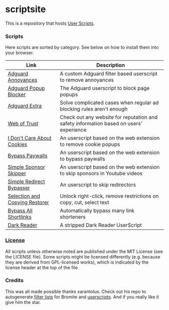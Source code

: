 # scriptsite
This is a repository that hosts [User Scripts](https://github.com/bromite/bromite/wiki/UserScripts).

### Scripts
Here scripts are sorted by category. See below on how to install them into your browser.

| Link | Description  |
| ------ | ------|
| [Adguard Annoyances](https://github.com/bitsper2nd/scriptsite/releases/latest/download/annoyances.user.js) | A custom Adguard filter based userscript to remove annoyances |
| [Adguard Popup Blocker](https://userscripts.adtidy.org/release/popup-blocker/2.5/popupblocker.user.js) | The Adguard userscript to block page popups |
| [Adguard Extra](https://userscripts.adtidy.org/release/adguard-extra/1.0/adguard-extra.user.js) | Solve complicated cases when regular ad blocking rules aren't enough |
| [Web of Trust](https://userscripts.adtidy.org/release/adguard-wot/1.0/wot.user.js) | Check out any website for reputation and safety information based on users' experience |
| [I Don't Care About Cookies](https://github.com/xarantolus/bromite-userscripts/releases/latest/download/idcac.user.js) | An userscript based on the web extension to remove cookie popups |
| [Bypass Paywalls](https://github.com/bpc-clone/bypass-paywalls-clean-filters/raw/main/userscript/bpc.en.user.js) | An userscript based on the web extension to bypass paywalls |
| [Simple Sponsor Skipper](https://codeberg.org/mthsk/userscripts/raw/branch/master/simple-sponsor-skipper/simple-sponsor-skipper.user.js) | An userscript based on the web extension to skip sponsors in Youtube videos |
| [Simple Redirect Bypasser](https://codeberg.org/mthsk/userscripts/src/branch/master/simple-redirect-bypasser/simple-redirect-bypasser.user.js) | An userscript to skip redirectors |
| [Selection and Copying Restorer](https://greasyfork.org/scripts/427575/Selection%20and%20Copying%20Restorer%20%28Universal%29.user.js) | Unlock right-click, remove restrictions on copy, cut, select text |
| [Bypass All Shortlinks](https://codeberg.org/Amm0ni4/bypass-all-shortlinks-debloated/raw/branch/main/Bypass_All_Shortlinks.user.js) | Automatically bypass many link shorteners |
| [Dark Reader](https://gist.github.com/ChandanShakya/864e270815c351a4adc9efc424d87288/raw/ecacd1549a1662e49269023b8508f989c0c010be/Dark.user.js) | A stripped Dark Reader UserScript |

### [License](LICENSE)
All scripts unless otherwise noted are published under the MIT License (see the LICENSE file). Some scripts might be licensed differently (e.g. because they are derived from GPL-licensed works), which is indicated by the license header at the top of the file

### Credits
This was all made possible thanks xarantolus. Check out his repo to autogenerate [filter lists](https://github.com/xarantolus/filtrite) for Bromite and [userscripts](https://github.com/xarantolus/bromite-userscripts/). And if you really like it give him the star.
